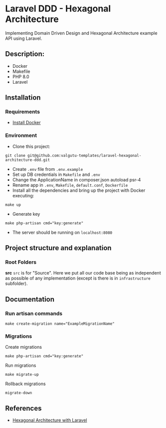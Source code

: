 # Laravel DDD - Hexagonal Architecture
Implementing Domain Driven Design and Hexagonal Architecture example API using Laravel.

## Description:
  - Docker
  - Makefile
  - PHP 8.0
  - Laravel
 
## Installation
### Requirements
- [Install Docker](https://www.docker.com/get-started/)

### Environment
- Clone this project: 
```
git clone git@github.com:valgutu-templates/laravel-hexagonal-architecture-ddd.git
```
- Create `.env` file from `.env.example`
- Set up DB credentials in `Makefile` and `.env`
- Change the ApplicationName in composer.json autoload psr-4
- Rename app in `.env`, `Makefile`, `default.conf`, `Dockerfile`
- Install all the dependencies and bring up the project with Docker executing:
```
make up
```
- Generate key
```
make php-artisan cmd="key:generate"
```
- The server should be running on `localhost:8080`

## Project structure and explanation
### Root Folders
**src**
`src` is for "Source". Here we put all our code base being as independent as possible of any implementation (except is there is in `infrastructure` subfolder).

## Documentation
### Run artisan commands
```
make create-migration name="ExampleMigrationName"
```

### Migrations
Create migrations
```
make php-artisan cmd="key:generate"
```

Run migrations
```
make migrate-up
```

Rollback migrations
```
migrate-down
```

## References
- [Hexagonal Architecture with Laravel](https://fideloper.com/hexagonal-architecture)
